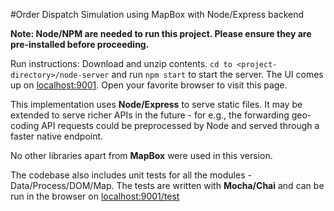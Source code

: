 #Order Dispatch Simulation using MapBox with Node/Express backend

**Note: Node/NPM are needed to run this project. Please ensure they are pre-installed before proceeding.**

Run instructions: Download and unzip contents. `cd to <project-directory>/node-server` and run `npm start` to start the server. The UI comes up on [localhost:9001](localhost:9001). Open your favorite browser to visit this page.

This implementation uses **Node/Express** to serve static files. It may be extended to serve richer APIs in the future - for e.g., the forwarding geo-coding API requests could be preprocessed by Node and served through a faster native endpoint.

No other libraries apart from **MapBox** were used in this version.

The codebase also includes unit tests for all the modules - Data/Process/DOM/Map. The tests are written with **Mocha/Chai** and can be run in the browser on [localhost:9001/test](localhost:9001/test)

